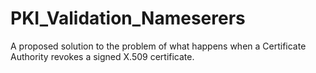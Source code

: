 # PKI_Validation_Nameserers
A proposed solution to the problem of what happens when a Certificate Authority revokes a signed X.509 certificate.
